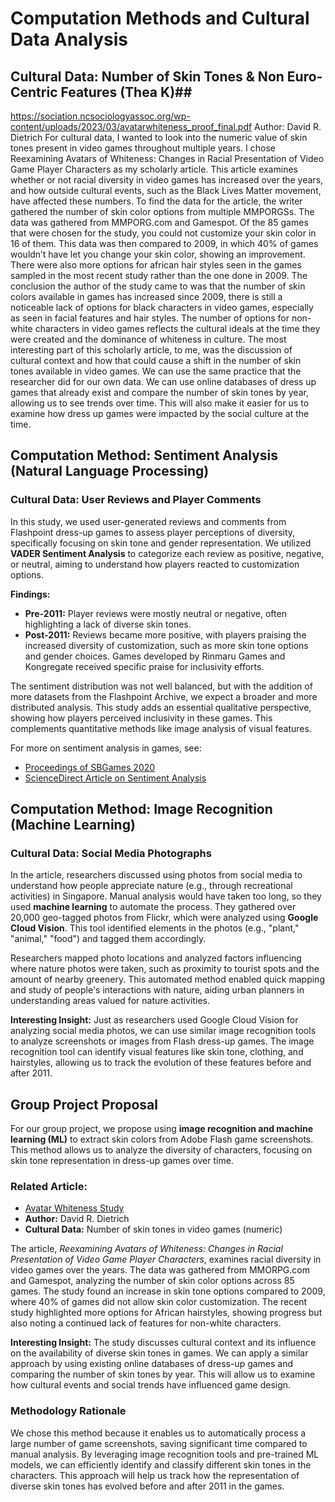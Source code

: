 # Computation Methods and Cultural Data Analysis
## Cultural Data: Number of Skin Tones & Non Euro-Centric Features (Thea K)##
https://sociation.ncsociologyassoc.org/wp-content/uploads/2023/03/avatarwhiteness_proof_final.pdf
Author: David R. Dietrich
	For cultural data, I wanted to look into the numeric value of skin tones present in video games throughout multiple years. I chose Reexamining Avatars of Whiteness: Changes in Racial Presentation of Video Game Player Characters as my scholarly article. This article examines whether or not racial diversity in video games has increased over the years, and how outside cultural events, such as the Black Lives Matter movement, have affected these numbers. To find the data for the article, the writer gathered the number of skin color options from multiple MMPORGSs. The data was gathered from MMPORG.com and Gamespot. Of the 85 games that were chosen for the study, you could not customize  your skin color in 16 of them. This data was then compared to 2009, in which 40% of games wouldn’t have let you change your skin color, showing an improvement. There were also more options for african hair styles seen in the games sampled in the most recent study rather than the one done in 2009. The conclusion the author of the study came to was that the number of skin colors available in games has increased since 2009, there is still a noticeable lack of options for black characters in video games, especially as seen in facial features and hair styles. The number of options for non-white characters in video games reflects the cultural ideals at the time they were created and the dominance of whiteness in culture.
	The most interesting part of this scholarly article, to me, was the discussion of cultural context and how that could cause a shift in the number of skin tones available in video games. We can use the same practice that the researcher did for our own data. We can use online databases of dress up games that already exist and compare the number of skin tones by year, allowing us to see trends over time. This will also make it easier for us to examine how dress up games were impacted by the social culture at the time. 
## Computation Method: Sentiment Analysis (Natural Language Processing)
### Cultural Data: User Reviews and Player Comments

In this study, we used user-generated reviews and comments from Flashpoint dress-up games to assess player perceptions of diversity, specifically focusing on skin tone and gender representation. We utilized **VADER Sentiment Analysis** to categorize each review as positive, negative, or neutral, aiming to understand how players reacted to customization options.

**Findings:**

- **Pre-2011:** Player reviews were mostly neutral or negative, often highlighting a lack of diverse skin tones.
- **Post-2011:** Reviews became more positive, with players praising the increased diversity of customization, such as more skin tone options and gender choices. Games developed by Rinmaru Games and Kongregate received specific praise for inclusivity efforts.

The sentiment distribution was not well balanced, but with the addition of more datasets from the Flashpoint Archive, we expect a broader and more distributed analysis. This study adds an essential qualitative perspective, showing how players perceived inclusivity in these games. This complements quantitative methods like image analysis of visual features.

For more on sentiment analysis in games, see:
- [Proceedings of SBGames 2020](https://www.sbgames.org/proceedings2020/ComputacaoShort/209781.pdf)
- [ScienceDirect Article on Sentiment Analysis](https://www.sciencedirect.com/science/article/pii/S2212041617301559?casa_token=1TudC9YygHcAAAAA:KoR3h73zpIZMc03E5LyUIeLzHbbYcLx8V7GwMhKUGCOB_qLtqIvL3QmNpM11MhL9EvuTMsZs)

## Computation Method: Image Recognition (Machine Learning)
### Cultural Data: Social Media Photographs

In the article, researchers discussed using photos from social media to understand how people appreciate nature (e.g., through recreational activities) in Singapore. Manual analysis would have taken too long, so they used **machine learning** to automate the process. They gathered over 20,000 geo-tagged photos from Flickr, which were analyzed using **Google Cloud Vision**. This tool identified elements in the photos (e.g., "plant," "animal," "food") and tagged them accordingly.

Researchers mapped photo locations and analyzed factors influencing where nature photos were taken, such as proximity to tourist spots and the amount of nearby greenery. This automated method enabled quick mapping and study of people's interactions with nature, aiding urban planners in understanding areas valued for nature activities.

**Interesting Insight:** Just as researchers used Google Cloud Vision for analyzing social media photos, we can use similar image recognition tools to analyze screenshots or images from Flash dress-up games. The image recognition tool can identify visual features like skin tone, clothing, and hairstyles, allowing us to track the evolution of these features before and after 2011.

## Group Project Proposal

For our group project, we propose using **image recognition and machine learning (ML)** to extract skin colors from Adobe Flash game screenshots. This method allows us to analyze the diversity of characters, focusing on skin tone representation in dress-up games over time.

### Related Article:
- [Avatar Whiteness Study](https://sociation.ncsociologyassoc.org/wp-content/uploads/2023/03/avatarwhiteness_proof_final.pdf)
- **Author:** David R. Dietrich
- **Cultural Data:** Number of skin tones in video games (numeric)

The article, *Reexamining Avatars of Whiteness: Changes in Racial Presentation of Video Game Player Characters*, examines racial diversity in video games over the years. The data was gathered from MMORPG.com and Gamespot, analyzing the number of skin color options across 85 games. The study found an increase in skin tone options compared to 2009, where 40% of games did not allow skin color customization. The recent study highlighted more options for African hairstyles, showing progress but also noting a continued lack of features for non-white characters.

**Interesting Insight:** The study discusses cultural context and its influence on the availability of diverse skin tones in games. We can apply a similar approach by using existing online databases of dress-up games and comparing the number of skin tones by year. This will allow us to examine how cultural events and social trends have influenced game design.

### Methodology Rationale

We chose this method because it enables us to automatically process a large number of game screenshots, saving significant time compared to manual analysis. By leveraging image recognition tools and pre-trained ML models, we can efficiently identify and classify different skin tones in the characters. This approach will help us track how the representation of diverse skin tones has evolved before and after 2011 in the games.

